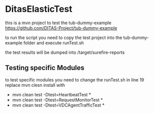 # DitasElasticTest
this is a mvn project to test the tub-dummy-example https://github.com/DITAS-Project/tub-dummy-example

to run the script you need to copy the test project into the tub-dummy-example folder and execute runTest.sh

the test results will be dumped into /target/surefire-reports 

## Testing specific Modules

to test specific modules you need to change the runTest.sh in line 19 replace mvn clesn install with

* mvn clean test -Dtest=HeartbeatTest *
* mvn clean test -Dtest=RequestMonitorTest *
* mvn clean test -Dtest=VDCAgentTrafficTest *

